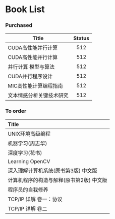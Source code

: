 # Book List


### Purchased 

| Title        | Status |
| ------------ | :----: |
| CUDA高性能并行计算  |  512   |
| CUDA高性能并行计算  |  512   |
| 并行计算 模型与算法   |  512   |
| CUDA并行程序设计   |  512   |
| MIC高性能计算编程指南 |  512   |
| 文本情感分析关键技术研究 |  512   |



### To order

| Title                  |
| :--------------------- |
| UNIX环境高级编程             |
| 机器学习(周志华)              |
| 深度学习(花书)               |
| Learning OpenCV        |
| 深入理解计算机系统(原书第3版) 中文版   |
| 计算机程序的构造与解释(原书第2版) 中文版 |
| 程序员的自我修养               |
| TCP/IP 详解 卷一：协议        |
| TCP/IP 详解 卷二           |
